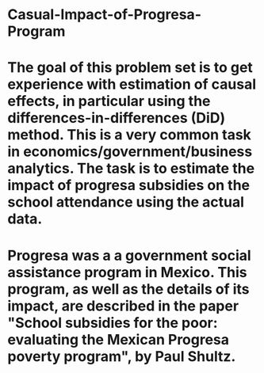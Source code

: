 # Casual-Impact-of-Progresa-Program

# The goal of this problem set is to get experience with estimation of causal effects, in particular using the differences-in-differences (DiD) method. This is a very common task in economics/government/business analytics. The task is to estimate the impact of progresa subsidies on the school attendance using the actual data.

# Progresa was a a government social assistance program in Mexico. This program, as well as the details of its impact, are described in the paper "School subsidies for the poor: evaluating the Mexican Progresa poverty program", by Paul Shultz.
